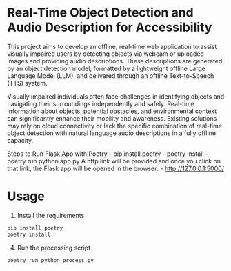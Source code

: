# Real-Time Object Detection and Audio Description for Accessibility
This project aims to develop an offline, real-time web application to assist visually impaired users by detecting objects via webcam or uploaded images and providing audio descriptions. These descriptions are generated by an object detection model, formatted by a lightweight offline Large Language Model (LLM), and delivered through an offline Text-to-Speech (TTS) system.

Visually impaired individuals often face challenges in identifying objects and navigating their surroundings independently and safely. Real-time information about objects, potential obstacles, and environmental context can significantly enhance their mobility and awareness. Existing solutions may rely on cloud connectivity or lack the specific combination of real-time object detection with natural language audio descriptions in a fully offline capacity.


Steps to Run Flask App with Poetry
    - pip install poetry
    - poetry install
    - poetry run python app.py
    A http link will be provided and once you click on that link, the Flask app will be opened in the browser:
    - http://127.0.0.1:5000/

# Usage

1. Install the requirements

```bash
pip install poetry
poetry install
```

4. Run the processing script

```bash
poetry run python process.py
```